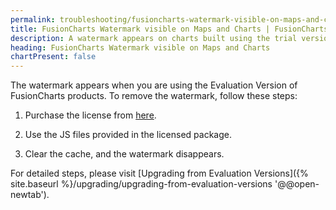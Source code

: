 ```yaml
---
permalink: troubleshooting/fusioncharts-watermark-visible-on-maps-and-charts.html
title: FusionCharts Watermark visible on Maps and Charts | FusionCharts
description: A watermark appears on charts built using the trial version of FusionCharts. This page shows how to remove the watermark.
heading: FusionCharts Watermark visible on Maps and Charts
chartPresent: false
---
```


The watermark appears when you are using the Evaluation Version of FusionCharts products. To remove the watermark, follow these steps:

1. Purchase the license from [here](https://www.fusioncharts.com/buy/).

2. Use the JS files provided in the licensed package. 

3. Clear the cache, and the watermark disappears. 

For detailed steps, please visit [Upgrading from Evaluation Versions]({% site.baseurl %}/upgrading/upgrading-from-evaluation-versions '@@open-newtab').